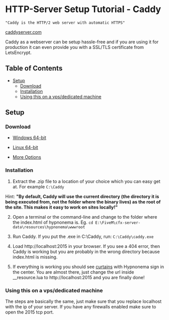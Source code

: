 <h1>HTTP-Server Setup Tutorial - Caddy</h1>

```
"Caddy is the HTTP/2 web server with automatic HTTPS"
```
[caddyserver.com](https://caddyserver.com)

Caddy as a webserver can be setup hassle-free and if you are using it for production it can even provide you with a SSL/TLS certificate from LetsEncrypt.
<h2>Table of Contents</h2>

- [Setup](#setup)
  - [Download](#download)
  - [Installation](#installation)
  - [Using this on a vps/dedicated machine](#using-this-on-a-vpsdedicated-machine)
## Setup
### Download

* [Windows 64-bit](https://caddyserver.com/download/windows/amd64?license=personal&telemetry=off)

* [Linux 64-bit](https://caddyserver.com/download/linux/amd64?license=personal&telemetry=off)

* [More Options](https://caddyserver.com/download)

### Installation
1. Extract the .zip file to a location of your choice which you can easy get at. For example ```C:\Caddy```

Hint:
**"By default, Caddy will use the current directory (the directory it is being executed from, not the folder where the binary lives) as the root of the site. This makes it easy to work on sites locally!"**

2. Open a terminal or the command-line and change to the folder where the index.html of hypnonema is. Eg. ```cd E:\FiveM\cfx-server-data\resources\hypnonema\wwwroot```

3. Run Caddy. If you put the .exe in C:\Caddy, run:
   ```C:\Caddy\caddy.exe```

4. Load http://localhost:2015 in your browser. If you see a 404 error, then Caddy is working but you are probably in the wrong directory because index.html is missing.

5. If everything is working you should see [curtains](https://imgur.com/a/VdeNS17) with Hypnonema sign in the center. You are almost there, just change the url inside __resource.lua to http://localhost:2015 and you are finally done!


### Using this on a vps/dedicated machine
The steps are basically the same, just make sure that you replace localhost with the ip of your server. If you have any firewalls enabled make sure to open the 2015 tcp port. 

